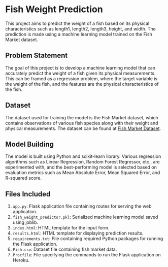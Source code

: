 # Fish Weight Prediction

This project aims to predict the weight of a fish based on its physical characteristics such as length1, length2, length3, height, and width. The prediction is made using a machine learning model trained on the Fish Market dataset.

## Problem Statement

The goal of this project is to develop a machine learning model that can accurately predict the weight of a fish given its physical measurements. This can be framed as a regression problem, where the target variable is the weight of the fish, and the features are the physical characteristics of the fish.

## Dataset

The dataset used for training the model is the Fish Market dataset, which contains observations of various fish species along with their weight and physical measurements. The dataset can be found at [Fish Market Dataset](https://www.kaggle.com/aungpyaeap/fish-market).

## Model Building

The model is built using Python and scikit-learn library. Various regression algorithms such as Linear Regression, Random Forest Regressor, etc., are experimented with, and the best-performing model is selected based on evaluation metrics such as Mean Absolute Error, Mean Squared Error, and R-squared score.

## Files Included

1. `app.py`: Flask application file containing routes for serving the web application.
2. `fish_weight_predictor.pkl`: Serialized machine learning model saved using joblib.
3. `index.html`: HTML template for the input form.
4. `results.html`: HTML template for displaying prediction results.
5. `requirements.txt`: File containing required Python packages for running the Flask application.
6. `Fish.csv`: Dataset file containing fish market data.
7. `Procfile`: File specifying the commands to run the Flask application on Heroku.

